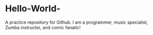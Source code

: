 # Hello-World-
A practice repository for Github.
I am a programmer, music specialist, Zumba instructor, and comic fanatic!
